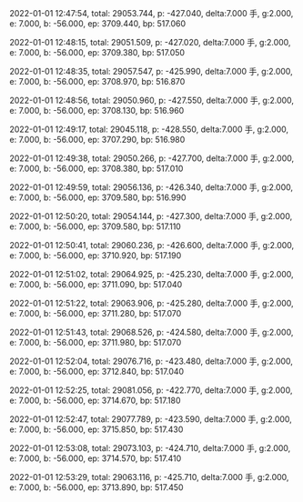 2022-01-01 12:47:54, total: 29053.744, p: -427.040, delta:7.000 手, g:2.000, e: 7.000, b: -56.000, ep: 3709.440, bp: 517.060

2022-01-01 12:48:15, total: 29051.509, p: -427.020, delta:7.000 手, g:2.000, e: 7.000, b: -56.000, ep: 3709.380, bp: 517.050

2022-01-01 12:48:35, total: 29057.547, p: -425.990, delta:7.000 手, g:2.000, e: 7.000, b: -56.000, ep: 3708.970, bp: 516.870

2022-01-01 12:48:56, total: 29050.960, p: -427.550, delta:7.000 手, g:2.000, e: 7.000, b: -56.000, ep: 3708.130, bp: 516.960

2022-01-01 12:49:17, total: 29045.118, p: -428.550, delta:7.000 手, g:2.000, e: 7.000, b: -56.000, ep: 3707.290, bp: 516.980

2022-01-01 12:49:38, total: 29050.266, p: -427.700, delta:7.000 手, g:2.000, e: 7.000, b: -56.000, ep: 3708.380, bp: 517.010

2022-01-01 12:49:59, total: 29056.136, p: -426.340, delta:7.000 手, g:2.000, e: 7.000, b: -56.000, ep: 3709.580, bp: 516.990

2022-01-01 12:50:20, total: 29054.144, p: -427.300, delta:7.000 手, g:2.000, e: 7.000, b: -56.000, ep: 3709.580, bp: 517.110

2022-01-01 12:50:41, total: 29060.236, p: -426.600, delta:7.000 手, g:2.000, e: 7.000, b: -56.000, ep: 3710.920, bp: 517.190

2022-01-01 12:51:02, total: 29064.925, p: -425.230, delta:7.000 手, g:2.000, e: 7.000, b: -56.000, ep: 3711.090, bp: 517.040

2022-01-01 12:51:22, total: 29063.906, p: -425.280, delta:7.000 手, g:2.000, e: 7.000, b: -56.000, ep: 3711.280, bp: 517.070

2022-01-01 12:51:43, total: 29068.526, p: -424.580, delta:7.000 手, g:2.000, e: 7.000, b: -56.000, ep: 3711.980, bp: 517.070

2022-01-01 12:52:04, total: 29076.716, p: -423.480, delta:7.000 手, g:2.000, e: 7.000, b: -56.000, ep: 3712.840, bp: 517.040

2022-01-01 12:52:25, total: 29081.056, p: -422.770, delta:7.000 手, g:2.000, e: 7.000, b: -56.000, ep: 3714.670, bp: 517.180

2022-01-01 12:52:47, total: 29077.789, p: -423.590, delta:7.000 手, g:2.000, e: 7.000, b: -56.000, ep: 3715.850, bp: 517.430

2022-01-01 12:53:08, total: 29073.103, p: -424.710, delta:7.000 手, g:2.000, e: 7.000, b: -56.000, ep: 3714.570, bp: 517.410

2022-01-01 12:53:29, total: 29063.116, p: -425.710, delta:7.000 手, g:2.000, e: 7.000, b: -56.000, ep: 3713.890, bp: 517.450